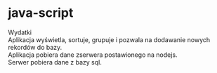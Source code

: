 # java-script
Wydatki<br />
Aplikacja wyświetla, sortuje, grupuje i pozwala na dodawanie nowych rekordów do bazy.<br />
Aplikacja pobiera dane zserwera postawionego na nodejs.<br />
Serwer pobiera dane z bazy sql.
